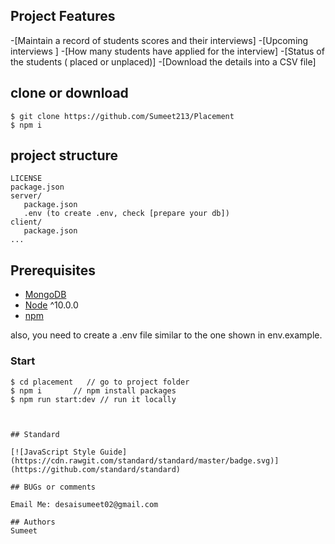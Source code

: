 ## Project Features
-[Maintain a record of students scores and their interviews]
-[Upcoming interviews ]
-[How many students have applied for the interview]
-[Status of the students ( placed or unplaced)]
-[Download the details into a CSV file]

## clone or download
```terminal
$ git clone https://github.com/Sumeet213/Placement
$ npm i
```

## project structure
```terminal
LICENSE
package.json
server/
   package.json
   .env (to create .env, check [prepare your db])
client/
   package.json
...
```


## Prerequisites
- [MongoDB](https://gist.github.com/nrollr/9f523ae17ecdbb50311980503409aeb3)
- [Node](https://nodejs.org/en/download/) ^10.0.0
- [npm](https://nodejs.org/en/download/package-manager/)


also, you need to create a .env file similar to the one shown in env.example.




### Start

```terminal
$ cd placement   // go to project folder
$ npm i       // npm install packages
$ npm run start:dev // run it locally



## Standard

[![JavaScript Style Guide](https://cdn.rawgit.com/standard/standard/master/badge.svg)](https://github.com/standard/standard)

## BUGs or comments

Email Me: desaisumeet02@gmail.com

## Authors
Sumeet
